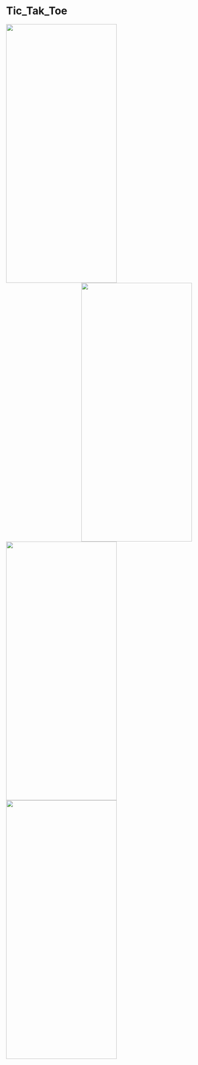 # Tic_Tak_Toe

<img align="left" width="300" height="700" src="https://user-images.githubusercontent.com/99118017/226105587-04a83ec7-200e-421d-b458-54bf57c08510.jpg">
<img align="right" width="300" height="700" src="https://user-images.githubusercontent.com/99118017/226105589-b68052fe-d725-4e31-bb92-659e9e0eb22f.jpg">
<img align="center" width="300" height="700" src="https://user-images.githubusercontent.com/99118017/226105592-18bd0134-292b-4c9e-bd4c-d104746d5417.jpg">

<img align="left" width="300" height="700" src="https://user-images.githubusercontent.com/99118017/226105595-27debc1f-f9fa-4ea7-8c88-d863b7547159.jpg">








